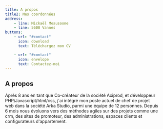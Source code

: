 ```yaml
---
title: A propos
title2: Mes coordonnées
address:
    - line: Mickaël Meausoone
    - line: 5600 Vannes
buttons:
    - url: "#contact"
      icon: download
      text: Téléchargez mon CV

    - url: "#contact"
      icon: envelope
      text: Contactez-moi
---
```

## A propos

Après 8 ans en tant que Co-créateur de la société Axiprod,
et développeur PHP/Javascript/html/css,
j'ai intégré mon poste actuel de chef de projet web dans la société Arka Studio, parmi une équipe de 12 personnes.
Depuis 6 mois nous évoluons vers des méthodes agiles sur des projets comme une crm,
des sites de promoteur, des administrations, espaces clients et configurateurs d'appartement.
